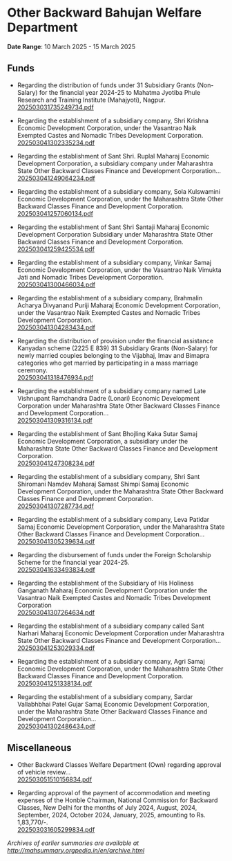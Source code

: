 # Other Backward Bahujan Welfare Department

**Date Range**: 10 March 2025 - 15 March 2025


## Funds
- Regarding the distribution of funds under 31 Subsidiary Grants (Non-Salary) for the financial year 2024-25 to Mahatma Jyotiba Phule Research and Training Institute (Mahajyoti), Nagpur.\
  [202503031735249734.pdf](https://gr.maharashtra.gov.in/Site/Upload/Government%20Resolutions/English/202503031735249734.pdf)

- Regarding the establishment of a subsidiary company, Shri Krishna Economic Development Corporation, under the Vasantrao Naik Exempted Castes and Nomadic Tribes Development Corporation.\
  [202503041302335234.pdf](https://gr.maharashtra.gov.in/Site/Upload/Government%20Resolutions/English/202503041302335234.pdf)

- Regarding the establishment of Sant Shri. Ruplal Maharaj Economic Development Corporation, a subsidiary company under Maharashtra State Other Backward Classes Finance and Development Corporation...\
  [202503041249064234.pdf](https://gr.maharashtra.gov.in/Site/Upload/Government%20Resolutions/English/202503041249064234.pdf)

- Regarding the establishment of a subsidiary company, Sola Kulswamini Economic Development Corporation, under the Maharashtra State Other Backward Classes Finance and Development Corporation.\
  [202503041257060134.pdf](https://gr.maharashtra.gov.in/Site/Upload/Government%20Resolutions/English/202503041257060134.pdf)

- Regarding the establishment of Sant Shri Santaji Maharaj Economic Development Corporation Subsidiary under Maharashtra State Other Backward Classes Finance and Development Corporation.\
  [202503041259425534.pdf](https://gr.maharashtra.gov.in/Site/Upload/Government%20Resolutions/English/202503041259425534.pdf)

- Regarding the establishment of a subsidiary company, Vinkar Samaj Economic Development Corporation, under the Vasantrao Naik Vimukta Jati and Nomadic Tribes Development Corporation.\
  [202503041300466034.pdf](https://gr.maharashtra.gov.in/Site/Upload/Government%20Resolutions/English/202503041300466034.pdf)

- Regarding the establishment of a subsidiary company, Brahmalin Acharya Divyanand Puriji Maharaj Economic Development Corporation, under the Vasantrao Naik Exempted Castes and Nomadic Tribes Development Corporation.\
  [202503041304283434.pdf](https://gr.maharashtra.gov.in/Site/Upload/Government%20Resolutions/English/202503041304283434.pdf)

- Regarding the distribution of provision under the financial assistance Kanyadan scheme (2225 E 839) 31 Subsidiary Grants (Non-Salary) for newly married couples belonging to the Vijabhaj, Imav and Bimapra categories who get married by participating in a mass marriage ceremony.\
  [202503041318476934.pdf](https://gr.maharashtra.gov.in/Site/Upload/Government%20Resolutions/English/202503041318476934.pdf)

- Regarding the establishment of a subsidiary company named Late Vishnupant Ramchandra Dadre (Lonari) Economic Development Corporation under Maharashtra State Other Backward Classes Finance and Development Corporation...\
  [202503041309316134.pdf](https://gr.maharashtra.gov.in/Site/Upload/Government%20Resolutions/English/202503041309316134.pdf)

- Regarding the establishment of Sant Bhojling Kaka Sutar Samaj Economic Development Corporation, a subsidiary under the Maharashtra State Other Backward Classes Finance and Development Corporation.\
  [202503041247308234.pdf](https://gr.maharashtra.gov.in/Site/Upload/Government%20Resolutions/English/202503041247308234.pdf)

- Regarding the establishment of a subsidiary company, Shri Sant Shiromani Namdev Maharaj Samast Shimpi Samaj Economic Development Corporation, under the Maharashtra State Other Backward Classes Finance and Development Corporation.\
  [202503041307287734.pdf](https://gr.maharashtra.gov.in/Site/Upload/Government%20Resolutions/English/202503041307287734.pdf)

- Regarding the establishment of a subsidiary company, Leva Patidar Samaj Economic Development Corporation, under the Maharashtra State Other Backward Classes Finance and Development Corporation...\
  [202503041305239634.pdf](https://gr.maharashtra.gov.in/Site/Upload/Government%20Resolutions/English/202503041305239634.pdf)

- Regarding the disbursement of funds under the Foreign Scholarship Scheme for the financial year 2024-25.\
  [202503041633493834.pdf](https://gr.maharashtra.gov.in/Site/Upload/Government%20Resolutions/English/202503041633493834.pdf)

- Regarding the establishment of the Subsidiary of His Holiness Ganganath Maharaj Economic Development Corporation under the Vasantrao Naik Exempted Castes and Nomadic Tribes Development Corporation\
  [202503041307264634.pdf](https://gr.maharashtra.gov.in/Site/Upload/Government%20Resolutions/English/202503041307264634....pdf)

- Regarding the establishment of a subsidiary company called Sant Narhari Maharaj Economic Development Corporation under Maharashtra State Other Backward Classes Finance and Development Corporation...\
  [202503041253029334.pdf](https://gr.maharashtra.gov.in/Site/Upload/Government%20Resolutions/English/202503041253029334.pdf)

- Regarding the establishment of a subsidiary company, Agri Samaj Economic Development Corporation, under the Maharashtra State Other Backward Classes Finance and Development Corporation.\
  [202503041251338134.pdf](https://gr.maharashtra.gov.in/Site/Upload/Government%20Resolutions/English/202503041251338134.pdf)

- Regarding the establishment of a subsidiary company, Sardar Vallabhbhai Patel Gujar Samaj Economic Development Corporation, under the Maharashtra State Other Backward Classes Finance and Development Corporation...\
  [202503041302486434.pdf](https://gr.maharashtra.gov.in/Site/Upload/Government%20Resolutions/English/202503041302486434.pdf)

## Miscellaneous
- Other Backward Classes Welfare Department (Own) regarding approval of vehicle review...\
  [202503051510156834.pdf](https://gr.maharashtra.gov.in/Site/Upload/Government%20Resolutions/English/202503051510156834.pdf)

- Regarding approval of the payment of accommodation and meeting expenses of the Honble Chairman, National Commission for Backward Classes, New Delhi for the months of July 2024, August, 2024, September, 2024, October 2024, January, 2025, amounting to Rs. 1,83,770/-.\
  [202503031605299834.pdf](https://gr.maharashtra.gov.in/Site/Upload/Government%20Resolutions/English/202503031605299834.pdf)


*Archives of earlier summaries are available at http://mahsummary.orgpedia.in/en/archive.html*